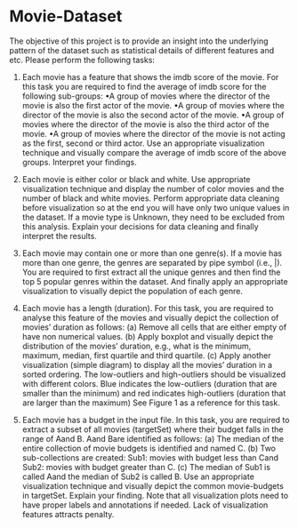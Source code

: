 # Movie-Dataset

The objective of this project is to provide an insight into the underlying pattern of the dataset such
as statistical details of different features and etc. Please perform the following tasks:

1. Each movie has a feature that shows the imdb score of the movie. For this task you are
required to find the average of imdb score for the following sub-groups:
•A group of movies where the director of the movie is also the first actor of the movie.
•A group of movies where the director of the movie is also the second actor of the movie.
•A group of movies where the director of the movie is also the third actor of the movie.
•A group of movies where the director of the movie is not acting as the first, second or
third actor.
Use an appropriate visualization technique and visually compare the average of imdb score of
the above groups. Interpret your findings.

2. Each movie is either color or black and white. Use appropriate visualization technique and
display the number of color movies and the number of black and white movies. Perform
appropriate data cleaning before visualization so at the end you will have only two unique
values in the dataset. If a movie type is Unknown, they need to be excluded from this analysis.
Explain your decisions for data cleaning and finally interpret the results.

3. Each movie may contain one or more than one genre(s). If a movie has more than one genre,
the genres are separated by pipe symbol (i.e., |). You are required to first extract all the
unique genres and then find the top 5 popular genres within the dataset. And finally apply
an appropriate visualization to visually depict the population of each genre.

4. Each movie has a length (duration). For this task, you are required to analyse this feature of
the movies and visually depict the collection of movies’ duration as follows:
(a) Remove all cells that are either empty of have non numerical values.
(b) Apply boxplot and visually depict the distribution of the movies’ duration, e.g., what is
the minimum, maximum, median, first quartile and third quartile.
(c) Apply another visualization (simple diagram) to display all the movies’ duration in a
sorted ordering. The low-outliers and high-outliers should be visualized with different
colors. Blue indicates the low-outliers (duration that are smaller than the minimum) and
red indicates high-outliers (duration that are larger than the maximum) See Figure 1 as
a reference for this task.

5. Each movie has a budget in the input file. In this task, you are required to extract a subset
of all movies (targetSet) where their budget falls in the range of Aand B. Aand Bare
identified as follows:
(a) The median of the entire collection of movie budgets is identified and named C.
(b) Two sub-collections are created: Sub1: movies with budget less than Cand Sub2:
movies with budget greater than C.
(c) The median of Sub1 is called Aand the median of Sub2 is called B.
Use an appropriate visualization technique and visually depict the common movie-budgets in
targetSet. Explain your finding.
Note that all visualization plots need to have proper labels and annotations if needed. Lack of
visualization features attracts penalty. 
